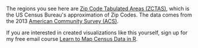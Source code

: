 The regions you see here are [Zip Code Tabulated Areas (ZCTAS)](https://www.census.gov/geo/reference/zctas.html), which is the US Census Bureau's approximation of Zip Codes. The data comes from the 2013 [American Community Survey (ACS)](http://www.census.gov/acs/www/). 

If you are interested in created visualizations like this yourself, sign up for my free email course [Learn to Map Census Data in R](http://www.arilamstein.com/blog/2015/06/25/learn-to-map-census-data-in-r/).

